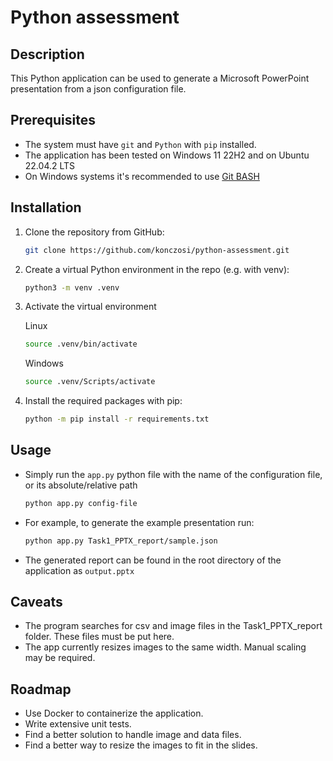 # Python assessment

## Description

This Python application can be used to generate a Microsoft PowerPoint presentation from a json configuration file.

## Prerequisites

- The system must have `git` and `Python` with `pip` installed.
- The application has been tested on Windows 11 22H2 and on Ubuntu 22.04.2 LTS
- On Windows systems it's recommended to use [Git BASH](https://gitforwindows.org/)

## Installation

1. Clone the repository from GitHub:
    ```bash
    git clone https://github.com/konczosi/python-assessment.git
    ```
2. Create a virtual Python environment in the repo (e.g. with venv):
    ```bash
    python3 -m venv .venv
    ```
3. Activate the virtual environment
    
    Linux
    ```bash
    source .venv/bin/activate 
    ```
    Windows
     ```bash
    source .venv/Scripts/activate
    ```

4. Install the required packages with pip:
   ```bash
   python -m pip install -r requirements.txt
   ```

## Usage
- Simply run the `app.py` python file with the name of the configuration file, or its absolute/relative path
    ```bash
    python app.py config-file
    ```
- For example, to generate the example presentation run:
    ```bash
    python app.py Task1_PPTX_report/sample.json
    ```
- The generated report can be found in the root directory of the application as `output.pptx`

## Caveats
- The program searches for csv and image files in the Task1_PPTX_report folder. These files must be put here.
- The app currently resizes images to the same width. Manual scaling may be required.

## Roadmap
- Use Docker to containerize the application.
- Write extensive unit tests.
- Find a better solution to handle image and data files.
- Find a better way to resize the images to fit in the slides.